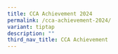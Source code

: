 ```yaml
---
title: CCA Achievement 2024
permalink: /cca-achievement-2024/
variant: tiptap
description: ""
third_nav_title: CCA Achievement
---
```

